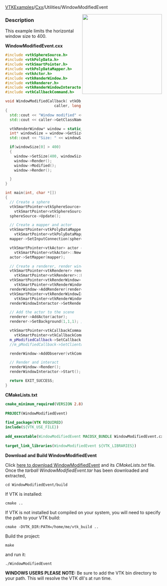 [VTKExamples](/home/)/[Cxx](/Cxx)/Utilities/WindowModifiedEvent

<img align="right" src="https://github.com/lorensen/VTKExamples/blob/gh-pages/Testing/Baseline/Utilities/TestWindowModifiedEvent.png?raw=true" width="256" />

### Description
This example limits the horizontal window size to 400.

**WindowModifiedEvent.cxx**
```c++
#include <vtkSphereSource.h>
#include <vtkPolyData.h>
#include <vtkSmartPointer.h>
#include <vtkPolyDataMapper.h>
#include <vtkActor.h>
#include <vtkRenderWindow.h>
#include <vtkRenderer.h>
#include <vtkRenderWindowInteractor.h>
#include <vtkCallbackCommand.h>

void WindowModifiedCallback( vtkObject*
                      caller, long unsigned int vtkNotUsed(eventId), void* vtkNotUsed(clientData), void* vtkNotUsed(callData) )
{
  std::cout << "Window modified" << std::endl;
  std::cout << caller->GetClassName() << std::endl;

  vtkRenderWindow* window = static_cast<vtkRenderWindow*>(caller);
  int* windowSize = window->GetSize();
  std::cout << "Size: " << windowSize[0] << " " << windowSize[1] << std::endl;

  if(windowSize[0] > 400)
  {
    window->SetSize(400, windowSize[1]);
    window->Render();
    window->Modified();
    window->Render();

  }
}

int main(int, char *[])
{
  // Create a sphere
  vtkSmartPointer<vtkSphereSource> sphereSource =
    vtkSmartPointer<vtkSphereSource>::New();
  sphereSource->Update();

  // Create a mapper and actor
  vtkSmartPointer<vtkPolyDataMapper> mapper =
    vtkSmartPointer<vtkPolyDataMapper>::New();
  mapper->SetInputConnection(sphereSource->GetOutputPort());

  vtkSmartPointer<vtkActor> actor =
    vtkSmartPointer<vtkActor>::New();
  actor->SetMapper(mapper);

  // Create a renderer, render window, and interactor
  vtkSmartPointer<vtkRenderer> renderer =
    vtkSmartPointer<vtkRenderer>::New();
  vtkSmartPointer<vtkRenderWindow> renderWindow =
    vtkSmartPointer<vtkRenderWindow>::New();
  renderWindow->AddRenderer(renderer);
  vtkSmartPointer<vtkRenderWindowInteractor> renderWindowInteractor =
    vtkSmartPointer<vtkRenderWindowInteractor>::New();
  renderWindowInteractor->SetRenderWindow(renderWindow);

  // Add the actor to the scene
  renderer->AddActor(actor);
  renderer->SetBackground(1,1,1); // Background color white

  vtkSmartPointer<vtkCallbackCommand> m_pModifiedCallback =
    vtkSmartPointer<vtkCallbackCommand>::New();
  m_pModifiedCallback->SetCallback (WindowModifiedCallback);
  //m_pModifiedCallback->SetClientData(this);

  renderWindow->AddObserver(vtkCommand::ModifiedEvent,m_pModifiedCallback);

  // Render and interact
  renderWindow->Render();
  renderWindowInteractor->Start();

  return EXIT_SUCCESS;
}
```
**CMakeLists.txt**
```cmake
cmake_minimum_required(VERSION 2.8)
 
PROJECT(WindowModifiedEvent)
 
find_package(VTK REQUIRED)
include(${VTK_USE_FILE})
 
add_executable(WindowModifiedEvent MACOSX_BUNDLE WindowModifiedEvent.cxx)
 
target_link_libraries(WindowModifiedEvent ${VTK_LIBRARIES})
```

**Download and Build WindowModifiedEvent**

Click [here to download WindowModifiedEvent](https://github.com/lorensen/VTKWikiExamplesTarballs/raw/master/WindowModifiedEvent.tar) and its *CMakeLists.txt* file.
Once the *tarball WindowModifiedEvent.tar* has been downloaded and extracted,
```
cd WindowModifiedEvent/build 
```
If VTK is installed:
```
cmake ..
```
If VTK is not installed but compiled on your system, you will need to specify the path to your VTK build:
```
cmake -DVTK_DIR:PATH=/home/me/vtk_build ..
```
Build the project:
```
make
```
and run it:
```
./WindowModifiedEvent
```
**WINDOWS USERS PLEASE NOTE:** Be sure to add the VTK bin directory to your path. This will resolve the VTK dll's at run time.

